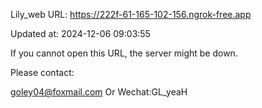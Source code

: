 Lily_web URL: https://222f-61-165-102-156.ngrok-free.app

Updated at: 2024-12-06 09:03:55

If you cannot open this URL, the server might be down.

Please contact: 

goley04@foxmail.com Or Wechat:GL_yeaH